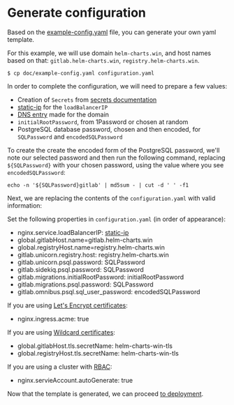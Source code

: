 # Generate configuration

Based on the [example-config.yaml](../example-config.yaml) file, you can generate
your own yaml template.

For this example, we will use domain `helm-charts.win`, and host names based on that: `gitlab.helm-charts.win`, `registry.helm-charts.win`.

```
$ cp doc/example-config.yaml configuration.yaml
```

In order to complete the configuration, we will need to prepare a few values:
- Creation of `Secrets` from [secrets documentation](secrets.md)
- [static-ip][] for the `loadBalancerIP`
- [DNS entry][] made for the domain
- `initialRootPassword`, from 1Password or chosen at random
- PostgreSQL database password, chosen and then encoded, for `SQLPassword` and `encodedSQLPassword`

To create the create the encoded form of the PostgreSQL password, we'll note our selected password and then run the following command, replacing `${SQLPassword}` with your chosen password, using the value where you see `encodedSQLPassword`:

`echo -n '${SQLPassword}gitlab' | md5sum - | cut -d ' ' -f1`

Next, we are replacing the contents of the `configuration.yaml` with valid
information:

Set the following properties in `configuration.yaml` (in order of appearance):
- nginx.service.loadBalancerIP: [static-ip][]
- global.gitlabHost.name=gitlab.helm-charts.win
- global.registryHost.name=registry.helm-charts.win
- gitlab.unicorn.registry.host: registry.helm-charts.win
- gitlab.unicorn.psql.password: SQLPassword
- gitlab.sidekiq.psql.password: SQLPassword
- gitlab.migrations.initialRootPassword: initialRootPassword
- gitlab.migrations.psql.password: SQLPassword
- gitlab.omnibus.psql.sql_user_password: encodedSQLPassword

If you are using [Let's Encrypt certificates](secrets.md#lets-encrypt):
- nginx.ingress.acme: true

If you are using [Wildcard certificates](secrets.md#wildcard-certificates):
- global.gitlabHost.tls.secretName: helm-charts-win-tls
- global.registryHost.tls.secretName: helm-charts-win-tls

If you are using a cluster with [RBAC](rbac.md):
- nginx.servieAccount.autoGenerate: true

Now that the template is generated, we can proceed [to deployment](README.md#deploy).

[static-ip]: resources.md#static-ip
[DNS entry]: resources.md#dns-entry
[secret-gl-certs]: secrets.md#gitlab-certificates
[secret-reg-certs]: secrets.md#registry-certificates
